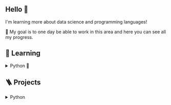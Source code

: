 ## Hello 👋

I'm learning more about data science and programming languages!

🎯 My goal is to one day be able to work in this area and here you can see all my progress. 


## 📖 Learning
<details>
  
<summary>Python 🐍 </summary>
  
  [CS50 Introduction to Programming with Python](https://github.com/richardnj14/CS50_Python)

</details>



## 🪜 Projects

<details>
  
<summary> Python</summary>

[Heads and tails cheater finder]([https://github.com/richardnj14/CSTR-model](https://github.com/richardnj14/CS50_python/tree/main/final_project))
</details>


<!--

<details>
  
<summary> Python</summary>

[CS50 Introduction to Programming with Python]

</details>

**richardnj14/richardnj14** is a ✨ _special_ ✨ repository because its `README.md` (this file) appears on your GitHub profile.

Here are some ideas to get you started:

- 🔭 I’m currently working on ...
- 🌱 I’m currently learning ...
- 👯 I’m looking to collaborate on ...
- 🤔 I’m looking for help with ...
- 💬 Ask me about ...
- 📫 How to reach me: ...
- 😄 Pronouns: ...
- ⚡ Fun fact: ...
-->
